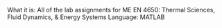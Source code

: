 What it is: All of the lab assignments for ME EN 4650: Thermal Sciences, Fluid Dynamics, & Energy Systems
Language: MATLAB 
